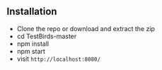 

## Installation

* Clone the repo or download and extract the zip
* cd TestBirds-master
* npm install
* npm start
* visit `http://localhost:8080/`
